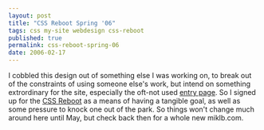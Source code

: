 ```yaml
---
layout: post
title: "CSS Reboot Spring '06"
tags: css my-site webdesign css-reboot
published: true
permalink: css-reboot-spring-06
date: 2006-02-17
---
```


I cobbled this design out of something else I was working on, to break out of the constraints of using someone else's work, but intend on something extrordinary for the site, especially the oft-not  used <a href="http://www.miklb.com">entry page</a>.  So I signed up for the <a href="http://www.cssreboot.com/">CSS Reboot</a> as a means of having a tangible goal, as well as some pressure to knock one out of the park.  So things won't change much around here until May, but check back then for a whole new miklb.com.
